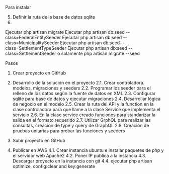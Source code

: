 Para instalar


5. Definir la ruta de la base de datos sqlite
6. 
Ejecutar php artisan migrate
Ejecutar php artisan db:seed --class=FederalEntitySeeder
Ejecutar php artisan db:seed --class=MunicipalitySeeder
Ejecutar php artisan db:seed --class=SettlementTypeSeeder
Ejecutar php artisan db:seed --class=SettlementSeeder
o solamente php artisan migrate --seed

Pasos
1. Crear proyecto en GitHub
2. Desarrollo de la solución en el proyecto
2.1. Crear controladora. modelos, migraciones y seeders
2.2. Programar los seeder para el relleno de los datos según la fuente de datos en XML
2.3. Configurar sqlite para base de datos y ejecutar migraciones
2.4. Desarrollar lógica de negocio en el modelo
2.5. Crear la ruta del API y la function en la clase controladora para que llame a la clase Service que implementa el servicio
2.6. En la clase service creado funciones para standarizar la salida en el formato requerido
2.7. Utilizar GrphQL para realizar las consultas, creacion de type y query de GraphQL
2.8. Creación de pruebas unitarias para probar las funciones y seeders

3. Subir proyecto en GitHub

4. Publicar en AWS
4.1. Crear instancia ubuntu e instalar paquetes de php y el servidor web Apache2
4.2. Poner IP pública a la instancia
4.3. Descargar proyecto en la instancia con git
4.4. ejecutar php artisan optimize, config:clear and key:generate
